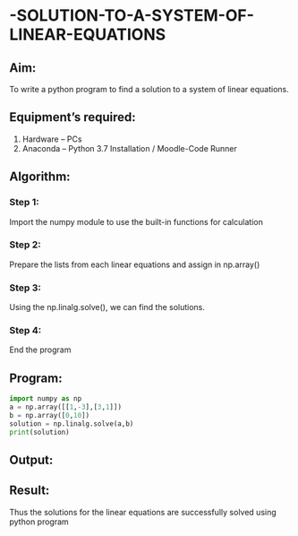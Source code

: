 # -SOLUTION-TO-A-SYSTEM-OF-LINEAR-EQUATIONS
## Aim:
To write a python program to find a solution to a system of linear equations.
## Equipment’s required:
1. 	Hardware – PCs
2. 	Anaconda – Python 3.7 Installation / Moodle-Code Runner
## Algorithm:
### Step 1: 
Import the numpy module to use the built-in functions for calculation
### Step 2: 
Prepare the lists from each linear equations and assign in np.array()
### Step 3: 
Using the np.linalg.solve(), we can find the solutions.
### Step 4: 
End the program
## Program:
``` python
import numpy as np 
a = np.array([[1,-3],[3,1]])
b = np.array([0,10])
solution = np.linalg.solve(a,b)
print(solution)
```
## Output:



## Result: 
Thus the solutions for the linear equations are successfully solved using python program

